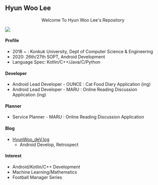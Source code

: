 ## Hyun Woo Lee
<p align="center">Welcome To Hyun Woo Lee's Repository</p>
<a href="https://github.com/anuraghazra/github-readme-stats">
  <img align="center" src="https://github-readme-stats.vercel.app/api/?username=l2hyunwoo&show_icons=true&theme=dark" />
</a>

#### Profile
+ 2018 ~ : Konkuk University, Dept of Computer Science & Engineering
+ 2020: 26th/27th SOPT, Android Development
+ Language Spec: Kotlin/C++/Java/C/Python

#### Developer
+ Android Lead Developer - OUNCE : Cat Food Diary Application (ing)
+ Android Lead Developer - MARU : Online Reading Discussion Application (ing)

#### Planner
+ Service Planner - MARU : Online Reading Discussion Application

#### Blog
+ [HyunWoo_deV.log](https://velog.io/@l2hyunwoo)
  + Android Develop, Retrospect

#### Interest
+ Android/Kotlin/C++ Development
+ Machine Learning/Mathematics
+ Football Manager Series
